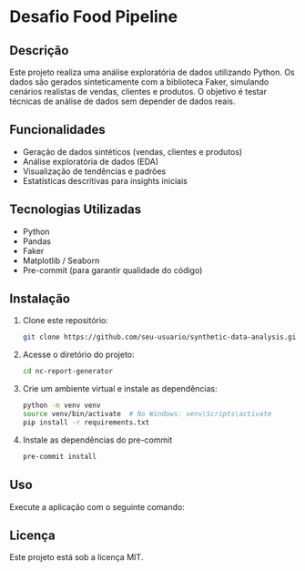 # Desafio Food Pipeline

## Descrição
Este projeto realiza uma análise exploratória de dados utilizando Python. Os dados são gerados sinteticamente com a biblioteca Faker, simulando cenários realistas de vendas, clientes e produtos. O objetivo é testar técnicas de análise de dados sem depender de dados reais.

## Funcionalidades
- Geração de dados sintéticos (vendas, clientes e produtos)
- Análise exploratória de dados (EDA)
- Visualização de tendências e padrões
- Estatísticas descritivas para insights iniciais

## Tecnologias Utilizadas
- Python
- Pandas
- Faker
- Matplotlib / Seaborn
- Pre-commit (para garantir qualidade do código)

## Instalação
1. Clone este repositório:
   ```sh
   git clone https://github.com/seu-usuario/synthetic-data-analysis.git
2. Acesse o diretório do projeto:
   ```sh
   cd nc-report-generator
   ```
3. Crie um ambiente virtual e instale as dependências:
   ```sh
   python -m venv venv
   source venv/bin/activate  # No Windows: venv\Scripts\activate
   pip install -r requirements.txt
   ```
4. Instale as dependências do pre-commit
   ```sh
   pre-commit install
   ```

## Uso
Execute a aplicação com o seguinte comando:


## Licença
Este projeto está sob a licença MIT.
